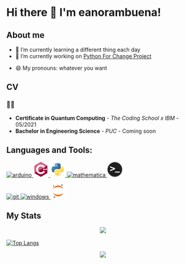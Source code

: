 # Hi there 👋 I'm eanorambuena!

## About me
- 🌱 I’m currently learning a different thing each day
- 🔭 I’m currently working on [Python For Change Project](//pythonforchange.github.io)
<!--
- 👯 I’m looking to collaborate on ...
- 🤔 I’m looking for help with ...
- 💬 Ask me about ...
- 📫 How to reach me: ...
- ⚡ Fun fact: ...
-->
- 😄 My pronouns: whatever you want

## CV
### 👨‍💻
- **Certificate in Quantum Computing** - *The Coding School x IBM* - 05/2021
- **Bachelor in Engineering Science** - *PUC* - Coming soon

## Languages and Tools:
<p align="left"> 
  <a href="https://www.arduino.cc/" target="_blank"> <img src="https://cdn.worldvectorlogo.com/logos/arduino-1.svg" alt="arduino" width="40" height="40"/> </a> 
  <a href="https://www.cplusplus.com/" target="_blank"> <img src="https://raw.githubusercontent.com/devicons/devicon/master/icons/cplusplus/cplusplus-original.svg" alt="cplusplus" width="40" height="40"/> </a> 
  <a href="https://www.python.org" target="_blank"> <img src="https://raw.githubusercontent.com/devicons/devicon/master/icons/python/python-original.svg" alt="python" width="40" height="40"/> </a> 
  <a href="https://www.wolfram.com/mathematica/" target="_blank"> <img src="https://www.wolfram.com/mathematica/new-in-12/" alt="mathematica" width="40" height="40"/> </a> 
  <a href="Terminals" target="_blank"> <img src="https://raw.githubusercontent.com/github/explore/80688e429a7d4ef2fca1e82350fe8e3517d3494d/topics/terminal/terminal.png" alt="terminal" width="40" height="40"/> </a> 
  
</p>
<p align="left"> 
  <a href="https://git-scm.com/" target="_blank"> <img src="https://www.vectorlogo.zone/logos/git-scm/git-scm-icon.svg" alt="git" width="40" height="40"/> </a> 
  <a href="https://www.microsoft.com/es-cl/windows" target="_blank"> <img src="https://mykey.software/wp-content/uploads/2017/08/Windows-10-kaufen.png" alt="windows" width="40" height="40"/> </a>   
  <a href="https://jupyter.org/" target="_blank"> <img src="https://raw.githubusercontent.com/github/explore/80688e429a7d4ef2fca1e82350fe8e3517d3494d/topics/jupyter-notebook/jupyter-notebook.png" alt="jupyter" width="40" height="40"/> </a>  
</p>

## My Stats
<p align="center">
  <a href="https://github.com/anuraghazra/github-readme-stats">
  <img src="https://github-readme-stats.vercel.app/api?username=eanorambuena&show_icons=true&theme=vue-dark&count_private=true" />
</a>
</p>

[![Top Langs](https://github-readme-stats.vercel.app/api/top-langs/?username=eanorambuena&layout=compact)](https://github.acom/eanorambuena/github-readme-stats)

<p align="center">
    <img src="https://profile-counter.glitch.me/eanorambuena/count.svg" />
</p>
 
